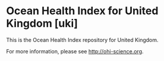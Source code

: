 # Ocean Health Index for United Kingdom [uki]

This is the Ocean Health Index repository for United Kingdom. 

For more information, please see http://ohi-science.org.

